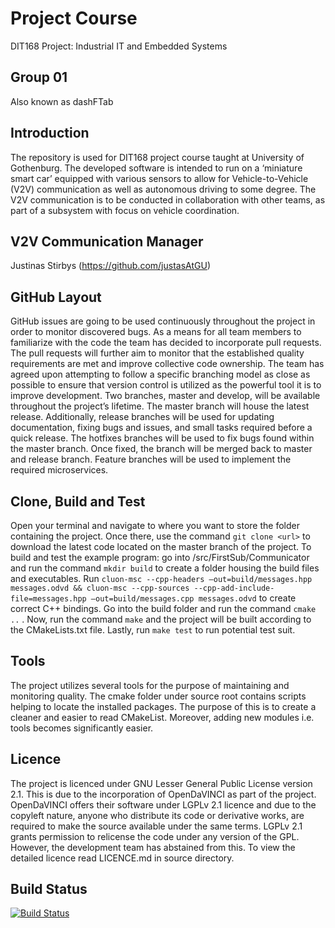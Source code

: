 # Project Course
DIT168 Project: Industrial IT and Embedded Systems

## Group 01
Also known as dashFTab

## Introduction
The repository is used for DIT168 project course taught at University of Gothenburg. The developed software is intended to run on a ‘miniature smart car’ equipped with various sensors to allow for Vehicle-to-Vehicle (V2V) communication as well as autonomous driving to some degree. The V2V communication is to be conducted in collaboration with other teams, as part of a subsystem with focus on vehicle coordination.

## V2V Communication Manager
Justinas Stirbys (https://github.com/justasAtGU)

## GitHub Layout
GitHub issues are going to be used continuously throughout the project in order to monitor discovered bugs. As a means for all team members to familiarize with the code the team has decided to incorporate pull requests. The pull requests will further aim to monitor that the established quality requirements are met and improve collective code ownership. 
The team has agreed upon attempting to follow a specific branching model as close as possible to ensure that version control is utilized as the powerful tool it is to improve development. Two branches, master and develop, will be available throughout the project’s lifetime. The master branch will house the latest release. Additionally, release branches will be used for updating documentation, fixing bugs and issues, and small tasks required before a quick release. The hotfixes branches will be used to fix bugs found within the master branch. Once fixed, the branch will be merged back to master and release branch. Feature branches will be used to implement the required microservices.

## Clone, Build and Test
Open your terminal and navigate to where you want to store the folder containing the project. Once there, use the command `git clone <url>` to download the latest code located on the master branch of the project. To build and test the example program: 
go into /src/FirstSub/Communicator and run the command `mkdir build` to create a folder housing the build files and executables. Run `cluon-msc --cpp-headers –out=build/messages.hpp messages.odvd && cluon-msc --cpp-sources --cpp-add-include-file=messages.hpp –out=build/messages.cpp messages.odvd` to create correct C++ bindings.
Go into the build folder and run the command `cmake ..` . Now, run the command `make` and the project will be built according to the CMakeLists.txt file. Lastly, run `make test` to run potential test suit.
  
## Tools 
The project utilizes several tools for the purpose of maintaining and monitoring quality. The cmake folder under source root contains scripts helping to locate the installed packages. The purpose of this is to create a cleaner and easier to read CMakeList. Moreover, adding new modules i.e. tools becomes significantly easier.
  
## Licence
The project is licenced under GNU Lesser General Public License version 2.1. This is due to the incorporation of OpenDaVINCI as part of the project. OpenDaVINCI offers their software under LGPLv 2.1 licence and due to the copyleft nature, anyone who distribute its code or derivative works, are required to make the source available under the same terms. LGPLv 2.1 grants permission to relicense the code under any version of the GPL. However, the development team has abstained from this. To view the detailed licence read LICENCE.md in source directory.

## Build Status 
[![Build Status](https://travis-ci.org/justasAtGU/dit168.svg?branch=master)](https://travis-ci.org/justasAtGU/dit168)
